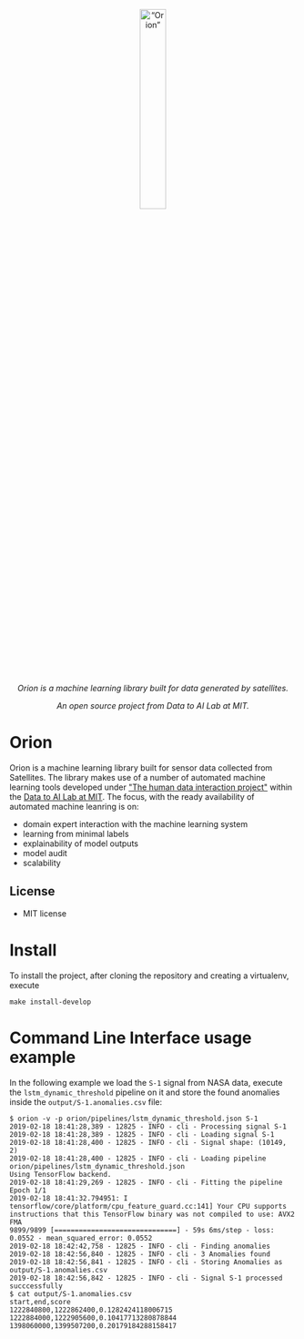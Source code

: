 <p align="center">
<img width=30% src="https://dai.lids.mit.edu/wp-content/uploads/2018/08/orion.png" alt=“Orion” />
</p>

<p align="center">
<i>Orion is a machine learning library built for data generated by satellites.</I>
</p>

<p align="center">
<i>An open source project from Data to AI Lab at MIT.</I>
</p>

# Orion
Orion is a machine learning library built for sensor data collected from Satellites. The library makes use of a number of automated machine learning tools developed under ["The human data interaction project"](https://github.com/HDI-Project)  within the [Data to AI Lab at MIT](https://dai.lids.mit.edu/). The focus, with the ready availability of automated machine leanring is on:

* domain expert interaction with the machine learning system
* learning from minimal labels
* explainability of model outputs
* model audit
* scalability

## License
- MIT license


# Install

To install the project, after cloning the repository and creating a virtualenv, execute

```
make install-develop
```

# Command Line Interface usage example

In the following example we load the `S-1` signal from NASA data,
execute the `lstm_dynamic_threshold` pipeline on it and store the
found anomalies inside the `output/S-1.anomalies.csv` file:

```
$ orion -v -p orion/pipelines/lstm_dynamic_threshold.json S-1
2019-02-18 18:41:28,389 - 12825 - INFO - cli - Processing signal S-1
2019-02-18 18:41:28,389 - 12825 - INFO - cli - Loading signal S-1
2019-02-18 18:41:28,400 - 12825 - INFO - cli - Signal shape: (10149, 2)
2019-02-18 18:41:28,400 - 12825 - INFO - cli - Loading pipeline orion/pipelines/lstm_dynamic_threshold.json
Using TensorFlow backend.
2019-02-18 18:41:29,269 - 12825 - INFO - cli - Fitting the pipeline
Epoch 1/1
2019-02-18 18:41:32.794951: I tensorflow/core/platform/cpu_feature_guard.cc:141] Your CPU supports instructions that this TensorFlow binary was not compiled to use: AVX2 FMA
9899/9899 [==============================] - 59s 6ms/step - loss: 0.0552 - mean_squared_error: 0.0552
2019-02-18 18:42:42,758 - 12825 - INFO - cli - Finding anomalies
2019-02-18 18:42:56,840 - 12825 - INFO - cli - 3 Anomalies found
2019-02-18 18:42:56,841 - 12825 - INFO - cli - Storing Anomalies as output/S-1.anomalies.csv
2019-02-18 18:42:56,842 - 12825 - INFO - cli - Signal S-1 processed succcessfully
$ cat output/S-1.anomalies.csv
start,end,score
1222840800,1222862400,0.1282424118006715
1222884000,1222905600,0.10417713280878844
1398060000,1399507200,0.20179184288158417
```
